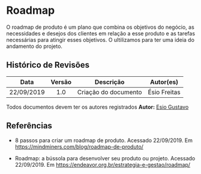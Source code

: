 # Roadmap

O roadmap de produto é um plano que combina os objetivos do negócio, as necessidades e desejos dos clientes em relação a esse produto e as tarefas necessárias para atingir esses objetivos. O ultilizamos para ter uma ideia do andamento do projeto.

## Histórico de Revisões

| Data | Versão | Descrição | Autor(es) |
| :--: | :----: | :-------: | :-------: |
|  22/09/2019    |    1.0    |   Criação do documento        |    Ésio Freitas       |

Todos documentos devem ter os autores registrados
**Autor:** [Esio Gustavo](https://github.com/EsioFreitas)

## Referências

- 8 passos para criar um roadmap de produto. Acessado 22/09/2019. Em <https://mindminers.com/blog/roadmap-de-produto/>

* Roadmap: a bússola para desenvolver seu produto ou projeto. Acessado 22/09/2019. Em <https://endeavor.org.br/estrategia-e-gestao/roadmap/>